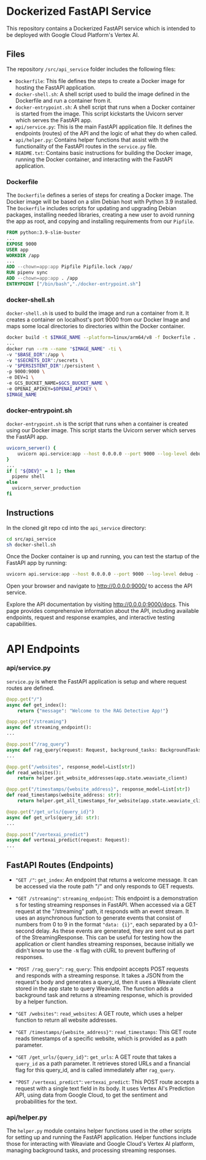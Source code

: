 # Dockerized FastAPI Service

This repository contains a Dockerized FastAPI service which is intended to be deployed with Google Cloud Platform's Vertex AI.

## Files

The repository `/src/api_service` folder includes the following files:

- `Dockerfile`: This file defines the steps to create a Docker image for hosting the FastAPI application.
- `docker-shell.sh`: A shell script used to build the image defined in the Dockerfile and run a container from it.
- `docker-entrypoint.sh`: A shell script that runs when a Docker container is started from the image. This script kickstarts the Uvicorn server which serves the FastAPI app.
- `api/service.py`: This is the main FastAPI application file. It defines the endpoints (routes) of the API and the logic of what they do when called.
- `api/helper.py`: Contains helper functions that assist with the functionality of the FastAPI routes in the `service.py` file.
- `README.txt`: Contains basic instructions for building the Docker image, running the Docker container, and interacting with the FastAPI application.

### Dockerfile

The `Dockerfile` defines a series of steps for creating a Docker image. The Docker image will be based on a slim Debian host with Python 3.9 installed. The `Dockerfile` includes scripts for updating and upgrading Debian packages, installing needed libraries, creating a new user to avoid running the app as root, and copying and installing requirements from our `Pipfile`.

```Dockerfile
FROM python:3.9-slim-buster
...
EXPOSE 9000
USER app
WORKDIR /app
...
ADD --chown=app:app Pipfile Pipfile.lock /app/
RUN pipenv sync
ADD --chown=app:app . /app
ENTRYPOINT ["/bin/bash","./docker-entrypoint.sh"]
```

### docker-shell.sh

`docker-shell.sh` is used to build the image and run a container from it. It creates a container on localhost's port 9000 from our Docker Image and maps some local directories to directories within the Docker container.

```bash
docker build -t $IMAGE_NAME --platform=linux/arm64/v8 -f Dockerfile .
...
docker run --rm --name "$IMAGE_NAME" -ti \
-v "$BASE_DIR":/app \
-v "$SECRETS_DIR":/secrets \
-v "$PERSISTENT_DIR":/persistent \
-p 9000:9000 \
-e DEV=1 \
-e GCS_BUCKET_NAME=$GCS_BUCKET_NAME \
-e OPENAI_APIKEY=$OPENAI_APIKEY \
$IMAGE_NAME
```

### docker-entrypoint.sh

`docker-entrypoint.sh` is the script that runs when a container is created using our Docker image. This script starts the Uvicorn server which serves the FastAPI app.

```bash
uvicorn_server() {
    uvicorn api.service:app --host 0.0.0.0 --port 9000 --log-level debug --reload --reload-dir api/ "$@"
}
...
if [ "${DEV}" = 1 ]; then
  pipenv shell
else
  uvicorn_server_production
fi
```

## Instructions

In the cloned git repo cd into the `api_service` directory:

```bash
cd src/api_service
sh docker-shell.sh
```

Once the Docker container is up and running, you can test the startup of the FastAPI app by running:

```bash
uvicorn api.service:app --host 0.0.0.0 --port 9000 --log-level debug --reload --reload-dir api/ "$@"
```

Open your browser and navigate to http://0.0.0.0:9000/ to access the API service.

Explore the API documentation by visiting http://0.0.0.0:9000/docs. This page provides comprehensive information about the API, including available endpoints, request and response examples, and interactive testing capabilities.

# API Endpoints

### api/service.py

`service.py` is where the FastAPI application is setup and where request routes are defined.

```python
@app.get("/")  
async def get_index():
    return {"message": "Welcome to the RAG Detective App!"}

@app.get("/streaming")
async def streaming_endpoint():
...

@app.post("/rag_query")
async def rag_query(request: Request, background_tasks: BackgroundTasks):
...

@app.get("/websites", response_model=List[str])
def read_websites():
    return helper.get_website_addresses(app.state.weaviate_client)

@app.get("/timestamps/{website_address}", response_model=List[str])
def read_timestamps(website_address: str):
    return helper.get_all_timestamps_for_website(app.state.weaviate_client, website_address)

@app.get("/get_urls/{query_id}")
async def get_urls(query_id: str):
...

@app.post("/vertexai_predict")
async def vertexai_predict(request: Request):
...
```
## FastAPI Routes (Endpoints)

- `"GET /"`: `get_index`: An endpoint that returns a welcome message. It can be accessed via the route path "/" and only responds to GET requests.

- `"GET /streaming"`: `streaming_endpoint`: This endpoint is a demonstration s for testing streaming responses in FastAPI. When accessed via a GET request at the "/streaming" path, it responds with an event stream. It uses an asynchronous function to generate events that consist of numbers from 0 to 9 in the format `"data: {i}"`, each separated by a 0.1-second delay. As these events are generated, they are sent out as part of the StreamingResponse. This can be useful for testing how the application or client handles streaming responses, because initially we didn't know to use the `-N` flag with cURL to prevent buffering of responses.

- `"POST /rag_query"`: `rag_query`: This endpoint accepts POST requests and responds with a streaming response. It takes a JSON from the request's body and generates a query_id, then it uses a Weaviate client stored in the app state to query Weaviate. The function adds a background task and returns a streaming response, which is provided by a helper function.

- `"GET /websites"`: `read_websites`: A GET route, which uses a helper function to return all website addresses.

- `"GET /timestamps/{website_address}"`: `read_timestamps`: This GET route reads timestamps of a specific website, which is provided as a path parameter.

- `"GET /get_urls/{query_id}"`: `get_urls`: A GET route that takes a `query_id` as a path parameter. It retrieves stored URLs and a financial flag for this query_id, and is called immediately after `rag_query`.

- `"POST /vertexai_predict"`: `vertexai_predict`: This POST route accepts a request with a single text field in its body. It uses Vertex AI's Prediction API, using data from Google Cloud, to get the sentiment and probabilities for the text. 

### api/helper.py

The `helper.py` module contains helper functions used in the other scripts for setting up and running the FastAPI application. Helper functions include those for interacting with Weaviate and Google Cloud's Vertex AI platform, managing background tasks, and processing streaming responses.